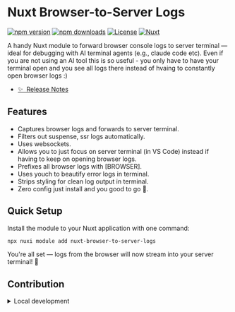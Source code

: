 
# Nuxt Browser-to-Server Logs
[![npm version][npm-version-src]][npm-version-href]
[![npm downloads][npm-downloads-src]][npm-downloads-href]
[![License][license-src]][license-href]
[![Nuxt][nuxt-src]][nuxt-href]

A handy Nuxt module to forward browser console logs to server terminal — ideal for debugging with AI terminal agents (e.g., claude code etc). Even if you are not using an AI tool this is so useful - you only have to have your terminal open and you see all logs there instead of hvaing to constantly open browser logs :)

- [✨ &nbsp;Release Notes](/CHANGELOG.md)

## Features

<!-- Highlight some of the features your module provide here -->
- Captures browser logs and forwards to server terminal.
- Filters out suspense, ssr logs automatically.
- Uses websockets.
- Allows you to just focus on server terminal (in VS Code) instead if having to keep on opening browser logs.
- Prefixes all browser logs with [BROWSER].
- Uses youch to beautify error logs in terminal.
- Strips styling for clean log output in terminal.
- Zero config just install and you good to go 🚀.

## Quick Setup

Install the module to your Nuxt application with one command:

```bash
npx nuxi module add nuxt-browser-to-server-logs
```

You're all set — logs from the browser will now stream into your server terminal! 🎉

## Contribution

<details>
  <summary>Local development</summary>
  
  ```bash
  # Install dependencies
  npm install
  
  # Generate type stubs
  npm run dev:prepare
  
  # Develop with the playground
  npm run dev
  
  # Build the playground
  npm run dev:build
  
  # Run ESLint
  npm run lint
  
  # Run Vitest
  npm run test
  npm run test:watch
  
  # Release new version
  npm run release
  ```

</details>


<!-- Badges -->
[npm-version-src]: https://img.shields.io/npm/v/nuxt-browser-to-server-logs/latest.svg?style=flat&colorA=020420&colorB=00DC82
[npm-version-href]: https://npmjs.com/package/nuxt-browser-to-server-logs

[npm-downloads-src]: https://img.shields.io/npm/dm/nuxt-browser-to-server-logs.svg?style=flat&colorA=020420&colorB=00DC82
[npm-downloads-href]: https://npm.chart.dev/nuxt-browser-to-server-logs

[license-src]: https://img.shields.io/npm/l/nuxt-browser-to-server-logs.svg?style=flat&colorA=020420&colorB=00DC82
[license-href]: https://npmjs.com/package/nuxt-browser-to-server-logs

[nuxt-src]: https://img.shields.io/badge/Nuxt-020420?logo=nuxt.js
[nuxt-href]: https://nuxt.com
